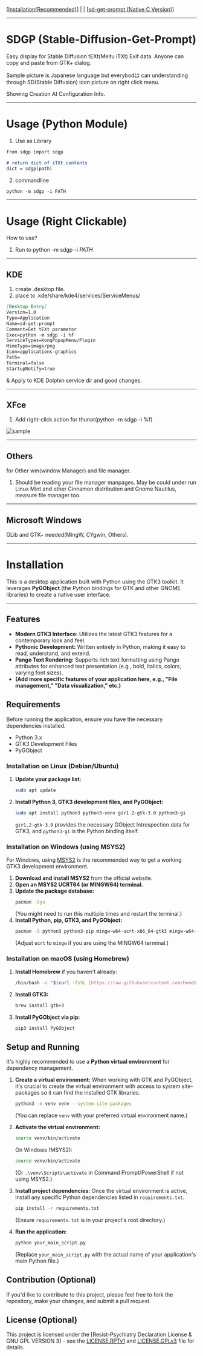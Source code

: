 [[Installation(Recommended)](#Installation)] | | [[sd-get-prompt (Native C Version)](https://github.com/ScrapWare/sd-get-prompt)]

---
# SDGP (Stable-Diffusion-Get-Prompt)

Easy display for Stable Diffusion tEXt(Meitu iTXt) Exif data. Anyone can copy and paste from GTK+ dialog.

Sample picture is Japanese language but everybodは can understanding through SD(Stable Diffusion) icon picture on right click menu.

Showing Creation AI Configuration Info.

-----
# Usage (Python Module)

1. Use as Library

```markdown
from sdgp import sdgp

# return dict of iTXt contents
dict = sdgp(path)
```

2. commandline

```markdown
python -m sdgp -i PATH
```
-----
# Usage (Right Clickable)

How to use?

1. Run to python -m sdgp -i *PATH*

-----
## KDE

1. create .desktop file.
2. place to .kde/share/kde4/services/ServiceMenus/

````markdown
[Desktop Entry]  
Version=1.0  
Type=Application  
Name=sd-get-prompt  
Comment=Get tEXt parametor  
Exec=python -m sdgp -i %f
ServiceTypes=KonqPopupMenu/Plugin  
MimeType=image/png  
Icon=applications-graphics  
Path=  
Terminal=false  
StartupNotify=true  
````

& Apply to KDE Dolphin service dir and good changes.

-----
## XFce

1. Add right-click action for thunar(python -m sdgp -i %f)

![sample](https://raw.githubusercontent.com/ScrapWareOrg/sdgp/refs/heads/main/xfce-sample.png)

-----
## Others

for Other wm(window Manager) and file manager.

1. Should be reading your file manager manpages. May be could under run Linux Mint and other Cinnamon distribution and Gnome Nautilus, measure file manager too.

-----
## Microsoft Windows

GLib and GTK+ needed(MingW, CYgwin, Others).

-----
# <a id="Installation" name="Installation">Installation</a>

This is a desktop application built with Python using the GTK3 toolkit. It leverages **PyGObject** (the Python bindings for GTK and other GNOME libraries) to create a native user interface.

-----
## Features

* **Modern GTK3 Interface:** Utilizes the latest GTK3 features for a contemporary look and feel.
* **Pythonic Development:** Written entirely in Python, making it easy to read, understand, and extend.
* **Pango Text Rendering:** Supports rich text formatting using Pango attributes for enhanced text presentation (e.g., bold, italics, colors, varying font sizes).
* **(Add more specific features of your application here, e.g., "File management," "Data visualization," etc.)**

## Requirements

Before running the application, ensure you have the necessary dependencies installed.

* Python 3.x
* GTK3 Development Files
* PyGObject

### Installation on Linux (Debian/Ubuntu)

1.  **Update your package list:**
    ```bash
    sudo apt update
    ```
2.  **Install Python 3, GTK3 development files, and PyGObject:**
    ```bash
    sudo apt install python3 python3-venv gir1.2-gtk-3.0 python3-gi
    ```
    `gir1.2-gtk-3.0` provides the necessary GObject Introspection data for GTK3, and `python3-gi` is the Python binding itself.

### Installation on Windows (using MSYS2)

For Windows, using [MSYS2](https://www.msys2.org/) is the recommended way to get a working GTK3 development environment.

1.  **Download and install MSYS2** from the official website.
2.  **Open an MSYS2 UCRT64 (or MINGW64) terminal.**
3.  **Update the package database:**
    ```bash
    pacman -Syu
    ```
    (You might need to run this multiple times and restart the terminal.)
4.  **Install Python, pip, GTK3, and PyGObject:**
    ```bash
    pacman -S python3 python3-pip mingw-w64-ucrt-x86_64-gtk3 mingw-w64-ucrt-x86_64-python-gobject
    ```
    (Adjust `ucrt` to `mingw` if you are using the MINGW64 terminal.)

### Installation on macOS (using Homebrew)

1.  **Install Homebrew** if you haven't already:
    ```bash
    /bin/bash -c "$(curl -fsSL [https://raw.githubusercontent.com/Homebrew/install/HEAD/install.sh](https://raw.githubusercontent.com/Homebrew/install/HEAD/install.sh))"
    ```
2.  **Install GTK3:**
    ```bash
    brew install gtk+3
    ```
3.  **Install PyGObject via pip:**
    ```bash
    pip3 install PyGObject
    ```

## Setup and Running

It's highly recommended to use a **Python virtual environment** for dependency management.

1.  **Create a virtual environment:**
    When working with GTK and PyGObject, it's crucial to create the virtual environment with access to system site-packages so it can find the installed GTK libraries.
    ```bash
    python3 -m venv venv --system-site-packages
    ```
    (You can replace `venv` with your preferred virtual environment name.)

2.  **Activate the virtual environment:**
    ```bash
    source venv/bin/activate
    ```
    On Windows (MSYS2):
    ```bash
    source venv/bin/activate
    ```
    (Or `.\venv\Scripts\activate` in Command Prompt/PowerShell if not using MSYS2.)

3.  **Install project dependencies:**
    Once the virtual environment is active, install any specific Python dependencies listed in `requirements.txt`.
    ```bash
    pip install -r requirements.txt
    ```
    (Ensure `requirements.txt` is in your project's root directory.)

4.  **Run the application:**
    ```bash
    python your_main_script.py
    ```
    (Replace `your_main_script.py` with the actual name of your application's main Python file.)

## Contribution (Optional)

If you'd like to contribute to this project, please feel free to fork the repository, make your changes, and submit a pull request.

## License (Optional)

This project is licensed under the [Resist-Psychiatry Declaration License & GNU GPL VERSION 3] - see the [LICENSE.RPTv1](LICENSE.RPTv1) and [LICENSE.GPLv3](LICENSE.GPLv3) file for details.
